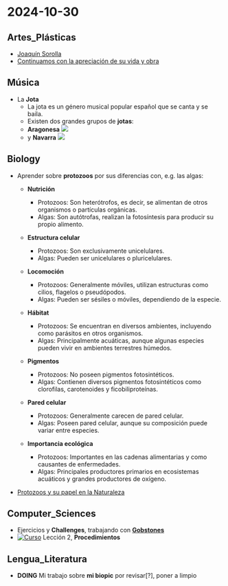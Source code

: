 # 2024-10-30 <!-- markmap: foldAll -->

## Artes_Plásticas
- [Joaquín Sorolla](http://my-andrea.github.io/school_subjects/Artes_Plásticas/2024/October/week_05/2024-10-29/2024-10-29.html)
- [Continuamos con la apreciación de su vida y obra](http://my-andrea.github.io/school_subjects/Artes_Plásticas/2024/October/week_05/2024-10-30/2024-10-30.html)

## Música
- La **Jota**
  - La jota es un género musical popular español que se canta y se baila. 
  - Existen dos grandes grupos de **jotas**:
  - **Aragonesa** 
   [![](https://img.youtube.com/vi/oWsr5CWK94o/0.jpg)](https://youtu.be/oWsr5CWK94o?si=Lyyv5hk7JB0xd_fe)
  - y **Navarra**
   [![](https://img.youtube.com/vi/Pi8Nc4vTvgk/0.jpg)](https://youtu.be/Pi8Nc4vTvgk?si=nOT-kGelTUa9ELnr)

## Biology
- Aprender sobre **protozoos** por sus diferencias con, e.g. las algas:
  - **Nutrición**
    - Protozoos: Son heterótrofos, es decir, se alimentan de otros organismos o partículas orgánicas.
    - Algas: Son autótrofas, realizan la fotosíntesis para producir su propio alimento.

  - **Estructura celular**
    - Protozoos: Son exclusivamente unicelulares.
    - Algas: Pueden ser unicelulares o pluricelulares.

  - **Locomoción**
    - Protozoos: Generalmente móviles, utilizan estructuras como cilios, flagelos o pseudópodos.
    - Algas: Pueden ser sésiles o móviles, dependiendo de la especie.

  - **Hábitat**
    - Protozoos: Se encuentran en diversos ambientes, incluyendo como parásitos en otros organismos.
    - Algas: Principalmente acuáticas, aunque algunas especies pueden vivir en ambientes terrestres húmedos.

  - **Pigmentos**
    - Protozoos: No poseen pigmentos fotosintéticos.
    - Algas: Contienen diversos pigmentos fotosintéticos como clorofilas, carotenoides y ficobiliproteínas.

  - **Pared celular**
    - Protozoos: Generalmente carecen de pared celular.
    - Algas: Poseen pared celular, aunque su composición puede variar entre especies.

  - **Importancia ecológica**
    - Protozoos: Importantes en las cadenas alimentarias y como causantes de enfermedades.
    - Algas: Principales productores primarios en ecosistemas acuáticos y grandes productores de oxígeno.

- [Protozoos y su papel en la Naturaleza](http://my-andrea.github.io/school_subjects/Biology/2024/October/week_05/2024-10-30/2024-10-30.html)

## Computer_Sciences
- Ejercicios y **Challenges**, trabajando con [**Gobstones**](https://my-andrea.github.io/school_subjects/Computer_Sciences/2024/October/week_04/2024-10-24/2024-10-24.html) 
- [![Curso](https://img.youtube.com/vi/ZogF_tOywEs/0.jpg)](https://youtu.be/ZogF_tOywEs?si=JpSVxsoowN8MaYlE)
Lección 2, **Procedimientos**
## Lengua_Literatura
- **DOING** Mi trabajo sobre **mi biopic** por revisar[?], poner a limpio 


